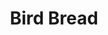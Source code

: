 ---
title: Bird Bread
source: 
source_url: 
yield: 
active_time: 10 minutes
total_time: 45 minutes
tags: 
  - pets
ingredients:
  <ul>
  <li>2 cup cornmeal</li>
  <li>1 cup whole wheat flour</li>
  <li>1 cup pellets</li>
  <li>1 cup seeds</li>
  <li>2 to 3 jars baby food</li>
  <li>1/3 cup oil or 2 tbsp sunshine factor</li>
  <li>1/2 cup milk</li>
  <li>2 eggs with shells</li>
  <li>Water as needed</li>
  </ul>
instructions:
  <ol>
  <li>Bake at 400 for 30 mins.</li>
  </ol>
---